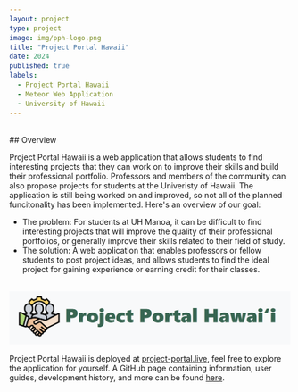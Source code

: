 ```yaml
---
layout: project
type: project
image: img/pph-logo.png
title: "Project Portal Hawaii"
date: 2024
published: true
labels:
  - Project Portal Hawaii
  - Meteor Web Application
  - University of Hawaii
---
```


<br />
## Overview

Project Portal Hawaii is a web application that allows students to find interesting projects that they can work on to improve their skills and build their professional portfolio. Professors and members of the community can also propose projects for students at the Univeristy of Hawaii. The application is still being worked on and improved, so not all of the planned funcitonality has been implemented. Here's an overview of our goal:  

* The problem: For students at UH Manoa, it can be difficult to find interesting projects that will improve the quality of their professional portfolios, or generally improve their skills related to their field of study.
* The solution: A web application that enables professors or fellow students to post project ideas, and allows students to find the ideal project for gaining experience or earning credit for their classes.

<br />
<img src="../img/pph.png" alt="portal-portal-hawaii" fluid style="max-width: 100%; height: auto;" />

Project Portal Hawaii is deployed at [project-portal.live](https://project-portal.live), feel free to explore the application for yourself. A GitHub page containing information, user guides, development history, and more can be found [here](https://project-portal-hawaii.github.io).  


